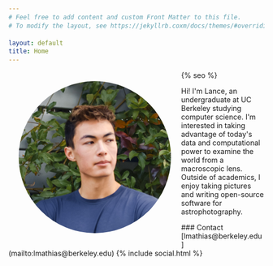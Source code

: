 ```yaml
---
# Feel free to add content and custom Front Matter to this file.
# To modify the layout, see https://jekyllrb.coxm/docs/themes/#overriding-theme-defaults

layout: default
title: Home
---
```

<html>
{% seo %}

<style>
img {
    padding: 20px;
    border-radius: 50%;
}
</style>

<img align="left" src="/assets/me.jpg" width="300px"/> 
<p align="left"> Hi! I'm Lance, an undergraduate at UC Berkeley studying computer science. I'm interested in taking advantage of today's data and computational power to examine the world from a macroscopic lens.  
Outside of academics, I enjoy taking pictures and writing open-source software for astrophotography. </p>
</html>
### Contact
[lmathias@berkeley.edu](mailto:lmathias@berkeley.edu)
{% include social.html %}